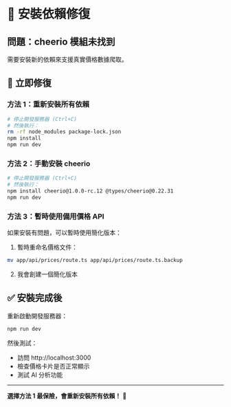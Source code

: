 # 🔧 安裝依賴修復

## 問題：cheerio 模組未找到

需要安裝新的依賴來支援真實價格數據爬取。

## 🚀 立即修復

### 方法 1：重新安裝所有依賴
```bash
# 停止開發服務器 (Ctrl+C)
# 然後執行：
rm -rf node_modules package-lock.json
npm install
npm run dev
```

### 方法 2：手動安裝 cheerio
```bash
# 停止開發服務器 (Ctrl+C)
# 然後執行：
npm install cheerio@1.0.0-rc.12 @types/cheerio@0.22.31
npm run dev
```

### 方法 3：暫時使用備用價格 API
如果安裝有問題，可以暫時使用簡化版本：

1. 暫時重命名價格文件：
```bash
mv app/api/prices/route.ts app/api/prices/route.ts.backup
```

2. 我會創建一個簡化版本

## ✅ 安裝完成後

重新啟動開發服務器：
```bash
npm run dev
```

然後測試：
- 訪問 http://localhost:3000
- 檢查價格卡片是否正常顯示
- 測試 AI 分析功能

---

**選擇方法 1 最保險，會重新安裝所有依賴！** 🚀